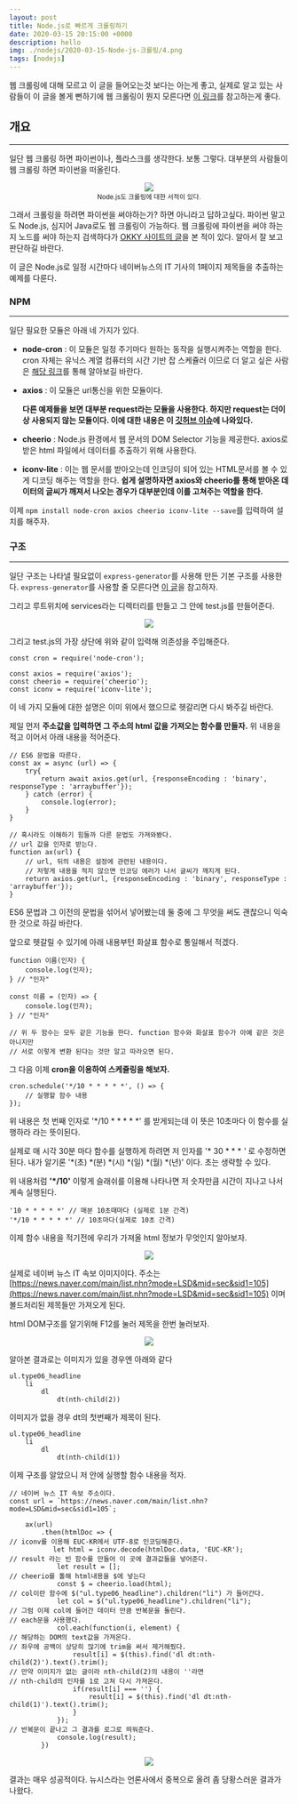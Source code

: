 ```yaml
---
layout: post
title: Node.js로 빠르게 크롤링하기
date: 2020-03-15 20:15:00 +0000
description: hello
img: ./nodejs/2020-03-15-Node-js-크롤링/4.png
tags: [nodejs]
---
```


웹 크롤링에 대해 모르고 이 글을 들어오는것 보다는 아는게 좋고, 실제로 알고 있는 사람들이 이 글을 볼게 뻔하기에 웹 크롤링이 뭔지 모른다면 [이 링크](https://ko.wikipedia.org/wiki/웹_크롤러)를 참고하는게 좋다.

## 개요

---

일단 웹 크롤링 하면 파이썬이나, 플라스크를 생각한다. 보통 그렇다. 대부분의 사람들이 웹 크롤링 하면 파이썬을 떠올린다.

<center><img src="/assets/img/nodejs/2020-03-15-Node-js-크롤링/1.png"></center>
<center><small>Node.js도 크롤링에 대한 서적이 있다.</small></center>

그래서 크롤링을 하려면 파이썬을 써야하는가? 하면 아니라고 답하고싶다. 파이썬 말고도 Node.js, 심지어 Java로도 웹 크롤링이 가능하다. 웹 크롤링에 파이썬을 써야 하는지 노드를 써야 하는지 검색하다가 [OKKY 사이트의 글](https://okky.kr/article/453793)을 본 적이 있다. 알아서 잘 보고 판단하길 바란다.

이 글은 Node.js로  일정 시간마다 네이버뉴스의 IT 기사의 1페이지 제목들을 추출하는 예제를 다룬다.

### NPM

---

일단 필요한 모듈은 아래 네 가지가 있다.

- **node-cron** : 이 모듈은 일정 주기마다 원하는 동작을 실행시켜주는 역할을 한다. cron 자체는 유닉스 계열 컴퓨터의 시간 기반 잡 스케쥴러 이므로 더 알고 싶은 사람은 [해당 링크](https://ko.wikipedia.org/wiki/Cron)를 통해 알아보길 바란다.
- **axios** : 이 모듈은 url통신을 위한 모듈이다.

    **다른 예제들을 보면 대부분 request라는 모듈을 사용한다. 하지만 request는 더이상 사용되지 않는 모듈이다. 이에 대한 내용은 이 [깃허브 이슈](https://github.com/request/request/issues/3142)에 나와있다.**

- **cheerio** : Node.js 환경에서 웹 문서의 DOM Selector 기능을 제공한다. axios로 받은 html 파일에서 데이터를 추출하기 위해 사용한다.
- **iconv-lite** : 이는 웹 문서를 받아오는데 인코딩이 되어 있는 HTML문서를 볼 수 있게 디코딩 해주는 역할을 한다. **쉽게 설명하자면 axios와 cheerio를 통해 받아온 데이터의 글씨가 깨져서 나오는 경우가 대부분인데 이를 고쳐주는 역할을 한다.**

이제 `npm install node-cron axios cheerio iconv-lite --save`를 입력하여 설치를 해주자.

### 구조

---

일단 구조는 나타낼 필요없이 `express-generator`를 사용해 만든 기본 구조를 사용한다. `express-generator`를 사용할 줄 모른다면 [이 글](https://doncolmi.github.io/Node.js-공부(8)/)을 참고하자.

그리고 루트위치에 services라는 디렉터리를 만들고 그 안에 test.js를 만들어준다.

<center><img src="/assets/img/nodejs/2020-03-15-Node-js-크롤링/2.png"></center>

그리고 test.js의 가장 상단에 위와 같이 입력해 의존성을 주입해준다.

    const cron = require('node-cron');
    
    const axios = require('axios');
    const cheerio = require('cheerio');
    const iconv = require('iconv-lite');

이 네 가지 모듈에 대한 설명은 이미 위에서 했으므로 헷갈리면 다시 봐주길 바란다.

제일 먼저 **주소값을 입력하면 그 주소의 html 값을 가져오는 함수를 만들자.** 위 내용을 적고 이어서 아래 내용을 적어준다.

    // ES6 문법을 따른다.
    const ax = async (url) => {
        try{
            return await axios.get(url, {responseEncoding : 'binary', responseType : 'arraybuffer'});
        } catch (error) {
            console.log(error);
        }
    }
    
    // 혹시라도 이해하기 힘들까 다른 문법도 가져와봤다.
    // url 값을 인자로 받는다.
    function ax(url) {
    	// url, 뒤의 내용은 설정에 관련된 내용이다.
    	// 저렇게 내용을 적지 않으면 인코딩 에러가 나서 글씨가 깨지게 된다.
        return axios.get(url, {responseEncoding : 'binary', responseType : 'arraybuffer'});
    }

ES6 문법과 그 이전의 문법을 섞어서 넣어봤는데 둘 중에 그 무엇을 써도 괜찮으니 익숙한 것으로 하길 바란다.

앞으로 헷갈릴 수 있기에 아래 내용부턴 화살표 함수로 통일해서 적겠다.

    function 이름(인자) {
    	console.log(인자);
    } // "인자"
    
    const 이름 = (인자) => {
    	console.log(인자);
    } // "인자"
    
    // 위 두 함수는 모두 같은 기능을 한다. function 함수와 화살표 함수가 아예 같은 것은 아니지만
    // 서로 이렇게 변환 된다는 것만 알고 따라오면 된다.

그 다음 이제 **cron을 이용하여 스케쥴링을 해보자.**

    cron.schedule('*/10 * * * * *', () => {
    	// 실행할 함수 내용
    });

위 내용은 첫 번째 인자로 '*/10 * * * * *' 를 받게되는데 이 뜻은 10초마다 이 함수를 실행하라 라는 뜻이된다.

실제로 매 시각 30분 마다 함수를 실행하게 하려면 저 인자를 '* 30 * * * *'* 로 수정하면 된다. 내가 알기론 '*(초) *(분) *(시) *(일) *(월) *(년)' 이다. 초는 생략할 수 있다.

위 내용처럼 **'*/10'** 이렇게 슬래쉬를 이용해 나타나면 저 숫자만큼 시간이 지나고 나서 계속 실행된다.

    '10 * * * * *' // 매분 10초때마다 (실제로 1분 간격)
    '*/10 * * * * *' // 10초마다(실제로 10초 간격)

이제 함수 내용을 적기전에 우리가 가져올 html 정보가 무엇인지 알아보자.

<center><img src="/assets/img/nodejs/2020-03-15-Node-js-크롤링/3.png"></center>

실제로 네이버 뉴스 IT 속보 이미지이다. 주소는 [https://news.naver.com/main/list.nhn?mode=LSD&mid=sec&sid1=105](https://news.naver.com/main/list.nhn?mode=LSD&mid=sec&sid1=105) 이며 볼드처리된 제목들만 가져오게 된다.

html DOM구조를 알기위해 F12를 눌러 제목을 한번 눌러보자.

<center><img src="/assets/img/nodejs/2020-03-15-Node-js-크롤링/4.png"></center>

알아본 결과로는 이미지가 있을 경우엔 아래와 같다

    ul.type06_headline
    	li
    		dl
    			dt(nth-child(2))

이미지가 없을 경우 dt의 첫번째가 제목이 된다.

    ul.type06_headline
    	li
    		dl
    			dt(nth-child(1))

이제 구조를 알았으니 저 안에 실행할 함수 내용을 적자.

    // 네이버 뉴스 IT 속보 주소이다.
    const url = `https://news.naver.com/main/list.nhn?mode=LSD&mid=sec&sid1=105`;
    
        ax(url)
            .then(htmlDoc => {
    // iconv를 이용해 EUC-KR에서 UTF-8로 인코딩해준다. 
               let html = iconv.decode(htmlDoc.data, 'EUC-KR');
    // result 라는 빈 함수를 만들어 이 곳에 결과값들을 넣어준다.
                let result = [];
    // cheerio를 톨해 html내용을 $에 넣는다
                const $ = cheerio.load(html);
    // col이란 함수에 $("ul.type06_headline").children("li") 가 들어간다.
                let col = $("ul.type06_headline").children("li");
    // 그럼 이제 col에 들어간 데이터 만큼 반복문을 돌린다.
    // each문을 사용했다.
                col.each(function(i, element) {
    // 해당하는 DOM의 text값을 가져온다.
    // 좌우에 공백이 상당히 많기에 trim을 써서 제거해줬다.
                    result[i] = $(this).find('dl dt:nth-child(2)').text().trim();
    // 만약 이미지가 없는 글이라 nth-child(2)의 내용이 ''라면
    // nth-child의 인자를 1로 고쳐 다시 가져온다.
                    if(result[i] === '') {
                        result[i] = $(this).find('dl dt:nth-child(1)').text().trim();
                    }
                });
    // 반복문이 끝나고 그 결과를 로그로 띄워준다.
                console.log(result);
            })

<center><img src="/assets/img/nodejs/2020-03-15-Node-js-크롤링/5.png"></center>

결과는 매우 성공적이다. 뉴시스라는 언론사에서 중복으로 올려 좀 당황스러운 결과가 나왔다.